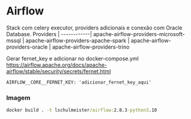 # Airflow

Stack com celery executor, providers adicionais e conexão com Oracle Database.
Providers   |
------------|
apache-airflow-providers-microsoft-mssql |
apache-airflow-providers-apache-spark |
apache-airflow-providers-oracle |
apache-airflow-providers-trino

Gerar fernet_key e adicionar no docker-compose.yml \
https://airflow.apache.org/docs/apache-airflow/stable/security/secrets/fernet.html

~~~cmd
AIRFLOW__CORE__FERNET_KEY: 'adicionar_fernet_key_aqui'
~~~

### Imagem

~~~cmd
docker build . -t lschulmeister/airflow:2.8.3-python3.10
~~~
